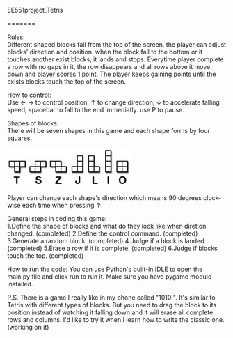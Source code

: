 EE551project_Tetris

=======

Rules:  
Different shaped blocks fall from the top of the screen, the player can adjust blocks' direction and position. when the block fall to the bottom or it touches another exist blocks, it lands and stops. Everytime player complete a row with no gaps in it, the row disappears and all rows above it move down and player scores 1 point. The player keeps gaining points until the exists blocks touch the top of the screen.

How to control:  
Use ← → to control position, ↑ to change direction, ↓ to accelerate falling speed, spacebar to fall to the end immediatly. use P to pause. 

Shapes of blocks:  
There will be seven shapes in this game and each shape forms by four squares.

![image](https://github.com/tonyqtang/ee551project/blob/master/different%20_blocks.jpg)

Player can change each shape's direction which means 90 degrees clock-wise each time when pressing ↑.

General steps in coding this game:  
1.Define the shape of blocks and what do they look like when diretion changed.  (completed)
2.Define the control command.  (completed)
3.Generate a random block.   (completed)
4.Judge if a block is landed.  (completed)
5.Erase a row if it is complete.  (completed)
6.Judge if blocks touch the top.  (completed)

How to run the code:
You can use Python's built-in IDLE to open the main.py file and click run to run it. Make sure you have pygame module installed.  





P.S. There is a game I really like in my phone called "1010!". It's similar to Tetris with different types of blocks. But you need to drag the block to its position instead of watching it falling down and it will erase all complete rows and columns. I'd like to try it when I learn how to write the classic one.   (working on it)                

